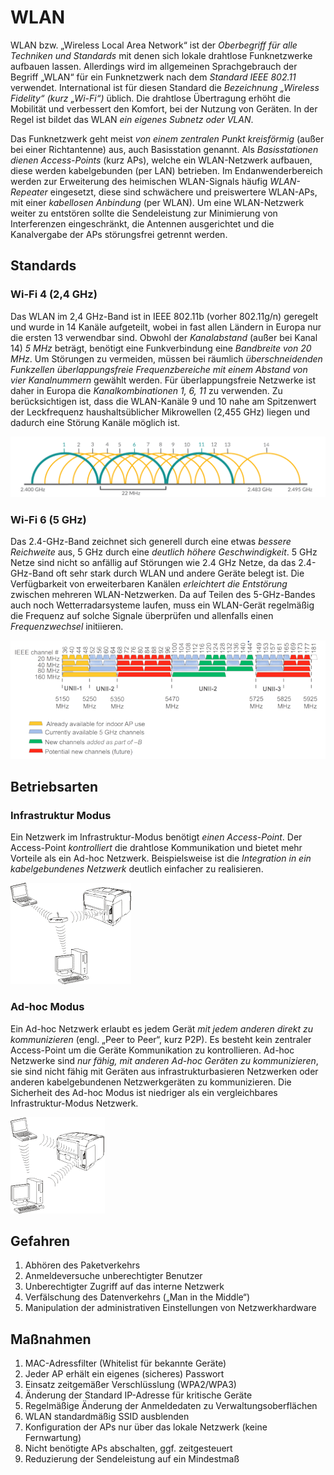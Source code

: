 # WLAN
WLAN bzw. „Wireless Local Area Network“ ist der *Oberbegriff für alle Techniken und Standards* mit denen sich lokale drahtlose Funknetzwerke aufbauen lassen. Allerdings wird im allgemeinen Sprachgebrauch der Begriff „WLAN“ für ein Funknetzwerk nach dem *Standard IEEE 802.11* verwendet. International ist für diesen Standard die *Bezeichnung „Wireless Fidelity“ (kurz „Wi-Fi“)* üblich. Die drahtlose Übertragung erhöht die Mobilität und verbessert den Komfort, bei der Nutzung von Geräten. In der Regel ist bildet das WLAN *ein eigenes Subnetz oder VLAN*.

Das Funknetzwerk geht meist *von einem zentralen Punkt kreisförmig* (außer bei einer Richtantenne) aus, auch Basisstation genannt. Als *Basisstationen dienen Access-Points* (kurz APs), welche ein WLAN-Netzwerk aufbauen, diese werden kabelgebunden (per LAN) betrieben. Im Endanwenderbereich werden zur Erweiterung des heimischen WLAN-Signals häufig *WLAN-Repeater* eingesetzt, diese sind schwächere und preiswertere WLAN-APs, mit einer *kabellosen Anbindung* (per WLAN). Um eine WLAN-Netzwerk weiter zu entstören sollte die Sendeleistung zur Minimierung von Interferenzen eingeschränkt, die Antennen ausgerichtet und die Kanalvergabe der APs störungsfrei getrennt werden.

## Standards
### Wi-Fi 4 (2,4 GHz)
Das WLAN im 2,4 GHz-Band ist in IEEE 802.11b (vorher 802.11g/n) geregelt und wurde in 14 Kanäle aufgeteilt, wobei in fast allen Ländern in Europa nur die ersten 13 verwendbar sind. Obwohl der *Kanalabstand* (außer bei Kanal 14) *5 MHz* beträgt, benötigt eine Funkverbindung eine *Bandbreite von 20 MHz*. Um Störungen zu vermeiden, müssen bei räumlich *überschneidenden Funkzellen überlappungsfreie Frequenzbereiche mit einem Abstand von vier Kanalnummern* gewählt werden. Für überlappungsfreie Netzwerke ist daher in Europa die *Kanalkombinationen 1, 6, 11* zu verwenden. Zu berücksichtigen ist, dass die WLAN-Kanäle 9 und 10 nahe am Spitzenwert der Leckfrequenz haushaltsüblicher Mikrowellen (2,455 GHz) liegen und dadurch eine Störung Kanäle möglich ist.

![](../_Medien/2,4_GHz_WLAN.png)

### Wi-Fi 6 (5 GHz)
Das 2.4-GHz-Band zeichnet sich generell durch eine etwas *bessere Reichweite* aus, 5 GHz durch eine  *deutlich höhere Geschwindigkeit*. 5 GHz Netze sind nicht so anfällig auf Störungen wie 2.4 GHz Netze, da das 2.4-GHz-Band oft sehr stark durch WLAN und andere Geräte belegt ist. Die Verfügbarkeit von erweiterbaren Kanälen *erleichtert die Entstörung* zwischen mehreren WLAN-Netzwerken. Da auf Teilen des 5-GHz-Bandes auch noch Wetterradarsysteme laufen, muss ein WLAN-Gerät regelmäßig die Frequenz auf solche Signale überprüfen und allenfalls einen *Frequenzwechsel* initiieren.

![](../_Medien/5_GHz_WLAN.png)

## Betriebsarten
### Infrastruktur Modus
Ein Netzwerk im Infrastruktur-Modus benötigt *einen Access-Point*. Der Access-Point *kontrolliert* die drahtlose Kommunikation und bietet mehr Vorteile als ein Ad-hoc Netzwerk. Beispielsweise ist die *Integration in ein kabelgebundenes Netzwerk* deutlich einfacher zu realisieren.

![](../_Medien/Infrastruktur_Modus.png)

### Ad-hoc Modus
Ein Ad-hoc Netzwerk erlaubt es jedem Gerät *mit jedem anderen direkt zu kommunizieren* (engl. „Peer to Peer“, kurz P2P). Es besteht kein zentraler Access-Point um die Geräte Kommunikation zu kontrollieren. Ad-hoc Netzwerke sind *nur fähig, mit anderen Ad-hoc Geräten zu kommunizieren*, sie sind nicht fähig mit Geräten aus infrastrukturbasieren Netzwerken oder anderen kabelgebundenen Netzwerkgeräten zu kommunizieren. Die Sicherheit des Ad-hoc Modus ist niedriger als ein vergleichbares Infrastruktur-Modus Netzwerk.

![](../_Medien/Ad-hoc_Modus.png)

## Gefahren
1. Abhören des Paketverkehrs 
2. Anmeldeversuche unberechtigter Benutzer 
3. Unberechtigter Zugriff auf das interne Netzwerk 
4. Verfälschung des Datenverkehrs („Man in the Middle“) 
5. Manipulation der administrativen Einstellungen von Netzwerkhardware

## Maßnahmen
1. MAC-Adressfilter (Whitelist für bekannte Geräte) 
2. Jeder AP erhält ein eigenes (sicheres) Passwort 
3. Einsatz zeitgemäßer Verschlüsslung (WPA2/WPA3) 
4. Änderung der Standard IP-Adresse für kritische Geräte 
5. Regelmäßige Änderung der Anmeldedaten zu Verwaltungsoberflächen 
6. WLAN standardmäßig SSID ausblenden 
7. Konfiguration der APs nur über das lokale Netzwerk (keine Fernwartung) 
8. Nicht benötigte APs abschalten, ggf. zeitgesteuert 
9. Reduzierung der Sendeleistung auf ein Mindestmaß
